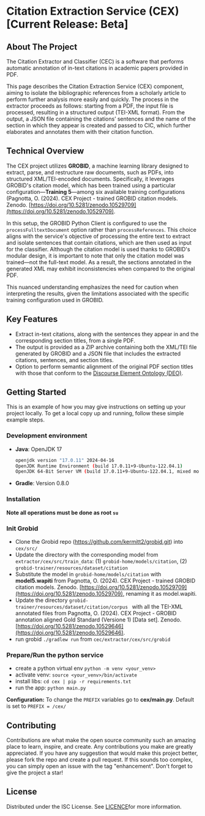 # Citation Extraction Service (CEX) [Current Release: Beta]

## About The Project

The Citation Extractor and Classifier (CEC) is a software that performs automatic annotation of in-text citations in academic papers provided in PDF.

This page describes the Citation Extraction Service (CEX) component, aiming to isolate the bibliographic references from a scholarly article to perform further analysis more easily and quickly. The process in the extractor proceeds as follows: starting from a PDF, the input file is processed, resulting in a structured output (TEI-XML format). From the output, a JSON file containing the citations’ sentences and the name of the section in which they appear is created and passed to CIC, which further elaborates and annotates them with their citation function.

## Technical Overview

The CEX project utilizes **GROBID**, a machine learning library designed to extract, parse, and restructure raw documents, such as PDFs, into structured XML/TEI-encoded documents. Specifically, it leverages GROBID's citation model, which has been trained using a particular configuration—**Training 5**—among six available training configurations (Pagnotta, O. (2024). CEX Project - trained GROBID citation models. Zenodo. [https://doi.org/10.5281/zenodo.10529709](https://doi.org/10.5281/zenodo.10529709).

In this setup, the GROBID Python Client is configured to use the `processFulltextDocument` option rather than `processReferences`. This choice aligns with the service's objective of processing the entire text to extract and isolate sentences that contain citations, which are then used as input for the classifier. Although the citation model is used thanks to GROBID's modular design, it is important to note that only the citation model was trained—not the full-text model. As a result, the sections annotated in the generated XML may exhibit inconsistencies when compared to the original PDF.

This nuanced understanding emphasizes the need for caution when interpreting the results, given the limitations associated with the specific training configuration used in GROBID.

## Key Features

- Extract in-text citations, along with the sentences they appear in and the corresponding section titles, from a single PDF.
- The output is provided as a ZIP archive containing both the XML/TEI file generated by GROBID and a JSON file that includes the extracted citations, sentences, and section titles.
- Option to perform semantic alignment of the original PDF section titles with those that conform to the [Discourse Element Ontology (DEO)](http://purl.org/spar/deo).

## Getting Started

This is an example of how you may give instructions on setting up your project locally. To get a local copy up and running, follow these simple example steps.

### Development environment
- **Java**: OpenJDK 17  
  ```sh
  openjdk version "17.0.11" 2024-04-16
  OpenJDK Runtime Environment (build 17.0.11+9-Ubuntu-122.04.1)
  OpenJDK 64-Bit Server VM (build 17.0.11+9-Ubuntu-122.04.1, mixed mode, sharing)
- **Gradle**: Version 0.8.0

### Installation

**Note all operations must be done as root `su`**

### Init Grobid
* Clone the Grobid repo (https://github.com/kermitt2/grobid.git) into `cex/src/`
* Update the directory with the corresponding model from `extractor/cex/src/train_data`: (1) `grobid-home/models/citation`, (2) `grobid-trainer/resources/dataset/citation`
* Substitute the model in `grobid-home/models/citation` with **model5.wapiti** from Pagnotta, O. (2024). CEX Project - trained GROBID citation models. Zenodo. [https://doi.org/10.5281/zenodo.10529709](https://doi.org/10.5281/zenodo.10529709), renaming it as model.wapiti.
* Update the directory `grobid-trainer/resources/dataset/citation/corpus ` with all the TEI-XML annotated files from Pagnotta, O. (2024). CEX Project - GROBID annotation aligned Gold Standard (Versione 1) [Data set]. Zenodo. [https://doi.org/10.5281/zenodo.10529646](https://doi.org/10.5281/zenodo.10529646).
* run grobid `./gradlew run` from `cec/extractor/cex/src/grobid`

### Prepare/Run the python service
* create a python virtual env `python -m venv <your_venv>`
* activate venv: `source <your_venv>/bin/activate`
* install libs: `cd cex | pip -r requirements.txt`
* run the app: `python main.py`

**Configuration:**
To change the `PREFIX` variables go to **cex/main.py**. 
Default is set to `PREFIX = /cex/`

## Contributing

Contributions are what make the open source community such an amazing place to learn, inspire, and create. Any contributions you make are greatly appreciated.
If you have any suggestion that would make this project better, please fork the repo and create a pull request. If this sounds too complex, you can simply open an issue with the tag "enhancement". Don't forget to give the project a star!

## License

Distributed under the ISC License. See [LICENCE](https://github.com/opencitations/cec/blob/main/LICENCE)for more information.
